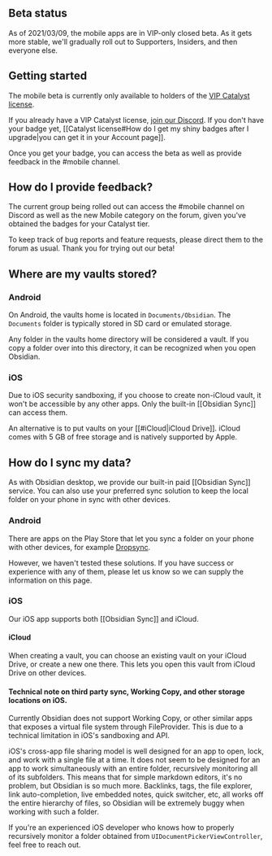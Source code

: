 ## Beta status

As of 2021/03/09, the mobile apps are in VIP-only closed beta. As it gets more stable, we'll gradually roll out to Supporters, Insiders, and then everyone else.

## Getting started

The mobile beta is currently only available to holders of the [VIP Catalyst license](https://obsidian.md/pricing).

If you already have a VIP Catalyst license, [join our Discord](https://discord.gg/veuWUTm).  If you don't have your badge yet, [[Catalyst license#How do I get my shiny badges after I upgrade|you can get it in your Account page]].

Once you get your badge, you can access the beta as well as provide feedback in the #mobile channel.

## How do I provide feedback?

The current group being rolled out can access the #mobile channel on Discord as well as the new Mobile category on the forum, given you've obtained the badges for your Catalyst tier.

To keep track of bug reports and feature requests, please direct them to the forum as usual. Thank you for trying out our beta!

## Where are my vaults stored?

### Android

On Android, the vaults home is located in `Documents/Obsidian`. The `Documents` folder is typically stored in SD card or emulated storage.

Any folder in the vaults home directory will be considered a vault. If you copy a folder over into this directory, it can be recognized when you open Obsidian.

### iOS

Due to iOS security sandboxing, if you choose to create non-iCloud vault, it won't be accessible by any other apps. Only the built-in [[Obsidian Sync]] can access them.

An alternative is to put vaults on your [[#iCloud|iCloud Drive]]. iCloud comes with 5 GB of free storage and is natively supported by Apple.

## How do I sync my data?

As with Obsidian desktop, we provide our built-in paid [[Obsidian Sync]] service. You can also use your preferred sync solution to keep the local folder on your phone in sync with other devices.

### Android

There are apps on the Play Store that let you sync a folder on your phone with other devices, for example [Dropsync](https://play.google.com/store/apps/details?id=com.ttxapps.dropsync&hl=en&gl=US).

However, we haven't tested these solutions. If you have success or experience with any of them, please let us know so we can supply the information on this page.

### iOS

Our iOS app supports both [[Obsidian Sync]] and iCloud.

#### iCloud

When creating a vault, you can choose an existing vault on your iCloud Drive, or create a new one there. This lets you open this vault from iCloud Drive on other devices.

#### Technical note on third party sync, Working Copy, and other storage locations on iOS.

Currently Obsidian does not support Working Copy, or other similar apps that exposes a virtual file system through FileProvider. This is due to a technical limitation in iOS's sandboxing and API.

iOS's cross-app file sharing model is well designed for an app to open, lock, and work with a single file at a time. It does not seem to be designed for an app to work simultaneously with an entire folder, recursively monitoring all of its subfolders. This means that for simple markdown editors, it's no problem, but Obsidian is so much more. Backlinks, tags, the file explorer, link auto-completion, live embedded notes, quick switcher, etc, all works off the entire hierarchy of files, so Obsidian will be extremely buggy when working with such a folder.

If you're an experienced iOS developer who knows how to properly recursively monitor a folder obtained from `UIDocumentPickerViewController`, feel free to reach out.